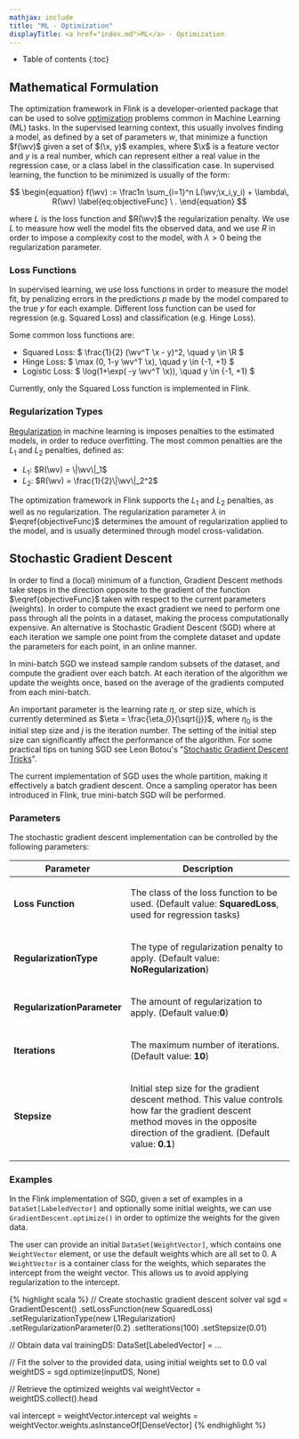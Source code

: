 ```yaml
---
mathjax: include
title: "ML - Optimization"
displayTitle: <a href="index.md">ML</a> - Optimization
---
```


* Table of contents
{:toc}

$$
\newcommand{\R}{\mathbb{R}}
\newcommand{\E}{\mathbb{E}} 
\newcommand{\x}{\mathbf{x}}
\newcommand{\y}{\mathbf{y}}
\newcommand{\wv}{\mathbf{w}}
\newcommand{\av}{\mathbf{\alpha}}
\newcommand{\bv}{\mathbf{b}}
\newcommand{\N}{\mathbb{N}}
\newcommand{\id}{\mathbf{I}}
\newcommand{\ind}{\mathbf{1}} 
\newcommand{\0}{\mathbf{0}} 
\newcommand{\unit}{\mathbf{e}} 
\newcommand{\one}{\mathbf{1}} 
\newcommand{\zero}{\mathbf{0}}
$$

## Mathematical Formulation

The optimization framework in Flink is a developer-oriented package that can be used to solve
[optimization](https://en.wikipedia.org/wiki/Mathematical_optimization) 
problems common in Machine Learning (ML) tasks. In the supervised learning context, this usually 
involves finding a model, as defined by a set of parameters $w$, that minimize a function $f(\wv)$ 
given a set of $(\x, y)$ examples,
where $\x$ is a feature vector and $y$ is a real number, which can represent either a real value in 
the regression case, or a class label in the classification case. In supervised learning, the 
function to be minimized is usually of the form:

$$
\begin{equation}
    f(\wv) := 
    \frac1n \sum_{i=1}^n L(\wv;\x_i,y_i) +
    \lambda\, R(\wv)
    \label{eq:objectiveFunc}
    \ .
\end{equation}
$$

where $L$ is the loss function and $R(\wv)$ the regularization penalty. We use $L$ to measure how
well the model fits the observed data, and we use $R$ in order to impose a complexity cost to the
model, with $\lambda > 0$ being the regularization parameter.

### Loss Functions

In supervised learning, we use loss functions in order to measure the model fit, by 
penalizing errors in the predictions $p$ made by the model compared to the true $y$ for each 
example. Different loss function can be used for regression (e.g. Squared Loss) and classification
(e.g. Hinge Loss).

Some common loss functions are:
 
* Squared Loss: $ \frac{1}{2} (\wv^T \x - y)^2, \quad y \in \R $ 
* Hinge Loss: $ \max (0, 1-y \wv^T \x), \quad y \in \{-1, +1\} $
* Logistic Loss: $ \log(1+\exp( -y \wv^T \x)), \quad y \in \{-1, +1\} $

Currently, only the Squared Loss function is implemented in Flink.

### Regularization Types

[Regularization](https://en.wikipedia.org/wiki/Regularization_(mathematics)) in machine learning is 
imposes penalties to the estimated models, in order to reduce overfitting. The most common penalties
are the $L_1$ and $L_2$ penalties, defined as:

* $L_1$: $R(\wv) = \|\wv\|_1$
* $L_2$: $R(\wv) = \frac{1}{2}\|\wv\|_2^2$

The optimization framework in Flink supports the $L_1$ and $L_2$ penalties, as well as no 
regularization. The 
regularization parameter $\lambda$ in $\eqref{objectiveFunc}$ determines the amount of 
regularization applied to the model,
and is usually determined through model cross-validation.

## Stochastic Gradient Descent

In order to find a (local) minimum of a function, Gradient Descent methods take steps in the
direction opposite to the gradient of the function $\eqref{objectiveFunc}$ taken with
respect to the current parameters (weights).
In order to compute the exact gradient we need to perform one pass through all the points in
a dataset, making the process computationally expensive.
An alternative is Stochastic Gradient Descent (SGD) where at each iteration we sample one point
from the complete dataset and update the parameters for each point, in an online manner.

In mini-batch SGD we instead sample random subsets of the dataset, and compute the gradient
over each batch. At each iteration of the algorithm we update the weights once, based on
the average of the gradients computed from each mini-batch.

An important parameter is the learning rate $\eta$, or step size, which is currently determined as
$\eta = \frac{\eta_0}{\sqrt{j}}$, where $\eta_0$ is the initial step size and $j$ is the iteration 
number. The setting of the initial step size can significantly affect the performance of the 
algorithm. For some practical tips on tuning SGD see Leon Botou's 
"[Stochastic Gradient Descent Tricks](http://research.microsoft.com/pubs/192769/tricks-2012.pdf)".

The current implementation of SGD  uses the whole partition, making it 
effectively a batch gradient descent. Once a sampling operator has been introduced in Flink, true
mini-batch SGD will be performed.


### Parameters

  The stochastic gradient descent implementation can be controlled by the following parameters:
  
   <table class="table table-bordered">
    <thead>
      <tr>
        <th class="text-left" style="width: 20%">Parameter</th>
        <th class="text-center">Description</th>
      </tr>
    </thead>
    <tbody>
      <tr>
        <td><strong>Loss Function</strong></td>
        <td>
          <p>
            The class of the loss function to be used. (Default value: 
            <strong>SquaredLoss</strong>, used for regression tasks)
          </p>
        </td>
      </tr>
      <tr>
        <td><strong>RegularizationType</strong></td>
        <td>
          <p>
            The type of regularization penalty to apply. (Default value: 
            <strong>NoRegularization</strong>)
          </p>
        </td>
      </tr>
      <tr>
        <td><strong>RegularizationParameter</strong></td>
        <td>
          <p>
            The amount of regularization to apply. (Default value:<strong>0</strong>)
          </p>
        </td>
      </tr>     
      <tr>
        <td><strong>Iterations</strong></td>
        <td>
          <p>
            The maximum number of iterations. (Default value: <strong>10</strong>)
          </p>
        </td>
      </tr>
      <tr>
        <td><strong>Stepsize</strong></td>
        <td>
          <p>
            Initial step size for the gradient descent method.
            This value controls how far the gradient descent method moves in the opposite direction of the gradient.
            (Default value: <strong>0.1</strong>)
          </p>
        </td>
      </tr>
    </tbody>
  </table>

### Examples

In the Flink implementation of SGD, given a set of examples in a `DataSet[LabeledVector]` and
optionally some initial weights, we can use `GradientDescent.optimize()` in order to optimize
the weights for the given data.

The user can provide an initial `DataSet[WeightVector]`,
which contains one `WeightVector` element, or use the default weights which are all set to 0.
A `WeightVector` is a container class for the weights, which separates the intercept from the
weight vector. This allows us to avoid applying regularization to the intercept.



{% highlight scala %}
// Create stochastic gradient descent solver
val sgd = GradientDescent()
.setLossFunction(new SquaredLoss)
.setRegularizationType(new L1Regularization)
.setRegularizationParameter(0.2)
.setIterations(100)
.setStepsize(0.01)


// Obtain data
val trainingDS: DataSet[LabeledVector] = ...

// Fit the solver to the provided data, using initial weights set to 0.0
val weightDS = sgd.optimize(inputDS, None)

// Retrieve the optimized weights
val weightVector = weightDS.collect().head

val intercept = weightVector.intercept
val weights = weightVector.weights.asInstanceOf[DenseVector]
{% endhighlight %}
